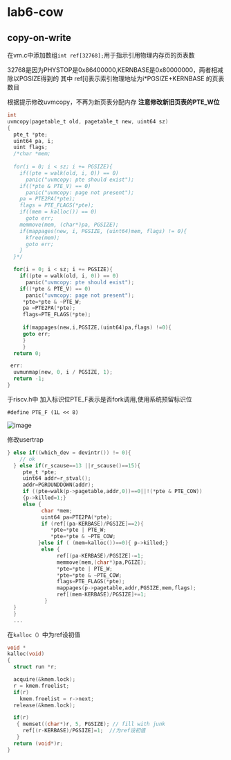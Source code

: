 # lab6-cow
## copy-on-write

在vm.c中添加数组`int ref[32768];`用于指示引用物理内存页的页表数

32768是因为PHYSTOP是0x86400000,KERNBASE是0x80000000，两者相减除以PGSIZE得到的
其中 ref[i]表示索引物理地址为i*PGSIZE+KERNBASE 的页表数目

根据提示修改uvmcopy，不再为新页表分配内存
**注意修改新旧页表的PTE_W位**
```c
int
uvmcopy(pagetable_t old, pagetable_t new, uint64 sz)
{
  pte_t *pte;
  uint64 pa, i;
  uint flags;
  /*char *mem;
  
  for(i = 0; i < sz; i += PGSIZE){
    if((pte = walk(old, i, 0)) == 0)
      panic("uvmcopy: pte should exist");
    if((*pte & PTE_V) == 0)
      panic("uvmcopy: page not present");
    pa = PTE2PA(*pte);
    flags = PTE_FLAGS(*pte);
    if((mem = kalloc()) == 0)
      goto err;
    memmove(mem, (char*)pa, PGSIZE);
    if(mappages(new, i, PGSIZE, (uint64)mem, flags) != 0){
      kfree(mem);
      goto err;
    }
  }*/

  for(i = 0; i < sz; i += PGSIZE){
    if((pte = walk(old, i, 0)) == 0)
      panic("uvmcopy: pte should exist");
    if((*pte & PTE_V) == 0)
      panic("uvmcopy: page not present");
     *pte=*pte & ~PTE_W;
     pa =PTE2PA(*pte);
     flags=PTE_FLAGS(*pte);
     
     if(mappages(new,i,PGSIZE,(uint64)pa,flags) !=0){
     goto err;
     }
     }
  return 0;

 err:
  uvmunmap(new, 0, i / PGSIZE, 1);
  return -1;
}
```


于riscv.h中
加入标识位PTE_F表示是否fork调用,使用系统预留标识位

`#define PTE_F (1L << 8)`

![image](https://user-images.githubusercontent.com/99662709/158755684-dc8394b4-866b-4462-ba6b-9d9a53e72e4d.png)

修改usertrap
```c
} else if((which_dev = devintr()) != 0){
    // ok
  } else if(r_scause==13 ||r_scause()==15){
     pte_t *pte;
     uint64 addr=r_stval();
     addr=PGROUNDDOWN(addr);
     if ((pte=walk(p->pagetable,addr,0))==0||!(*pte & PTE_COW))
     {p->killed=1;}
     else {
           char *mem;
           uint64 pa=PTE2PA(*pte);
           if (ref[(pa-KERBASE)/PGSIZE]==2){
              *pte=*pte | PTE_W;
              *pte=*pte & ~PTE_COW;
     	  }else if ( (mem=kalloc())==0){ p->killed;}
     	   else {
     	    	ref[(pa-KERBASE)/PGSIZE]-=1;
     	    	memmove(mem,(char*)pa,PGIZE);
     	    	*pte=*pte | PTE_W;
     	    	*pte=*pte & ~PTE_COW;
     	    	flags=PTE_FLAGS(*pte);
     	    	mappages(p->pagetable,addr,PGSIZE,mem,flags);
     	    	ref[(mem-KERBASE)/PGSIZE]+=1;
     	  	}
  }
  }
  ...
```

在`kalloc（）`中为ref设初值
```c
void *
kalloc(void)
{
  struct run *r;

  acquire(&kmem.lock);
  r = kmem.freelist;
  if(r)
    kmem.freelist = r->next;
  release(&kmem.lock);

  if(r)
   { memset((char*)r, 5, PGSIZE); // fill with junk
     ref[(r-KERBASE)/PGSIZE]=1;  //为ref设初值
   }
  return (void*)r;
}
```
